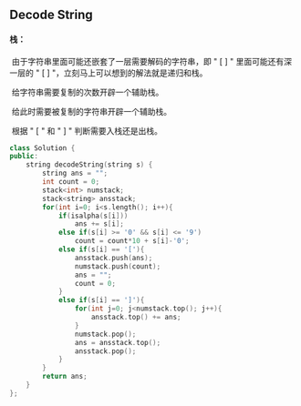 ## Decode String

#### 栈：

​		由于字符串里面可能还嵌套了一层需要解码的字符串，即 " [ ] " 里面可能还有深一层的 " [ ] "，立刻马上可以想到的解法就是递归和栈。

​		给字符串需要复制的次数开辟一个辅助栈。

​		给此时需要被复制的字符串开辟一个辅助栈。

​		根据 " [ " 和 " ] " 判断需要入栈还是出栈。

```c++
class Solution {
public:
    string decodeString(string s) {
        string ans = "";
        int count = 0;
        stack<int> numstack;
        stack<string> ansstack;
        for(int i=0; i<s.length(); i++){
            if(isalpha(s[i]))
                ans += s[i];
            else if(s[i] >= '0' && s[i] <= '9')
                count = count*10 + s[i]-'0';
            else if(s[i] == '['){
                ansstack.push(ans);
                numstack.push(count);
                ans = "";
                count = 0;
            }
            else if(s[i] == ']'){
                for(int j=0; j<numstack.top(); j++){
                    ansstack.top() += ans;
                }
                numstack.pop();
                ans = ansstack.top();
                ansstack.pop();
            }
        }
        return ans;
    }
};
```

